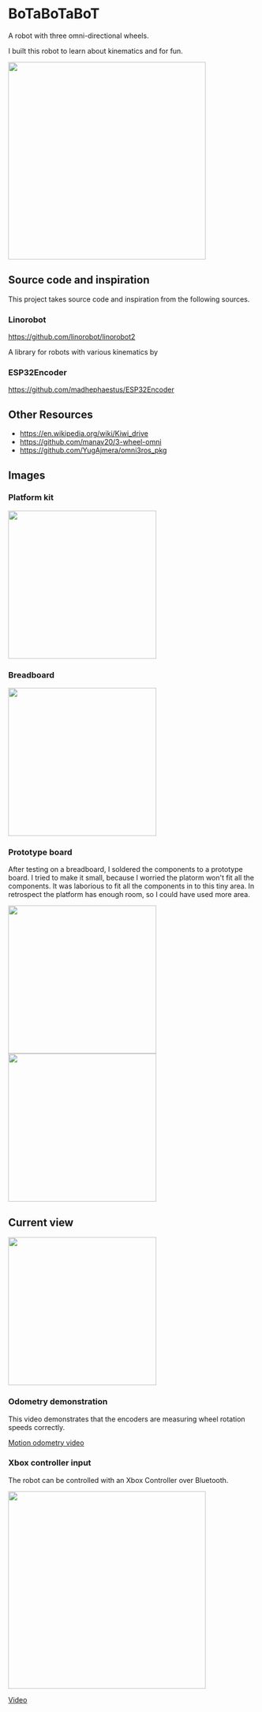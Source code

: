 # BoTaBoTaBoT
A robot with three omni-directional wheels.

I built this robot to learn about kinematics and for fun.

<img src="docs/anim.gif" style="width:400px;"/>


## Source code and inspiration
This project takes source code and inspiration from the following sources.

### Linorobot
https://github.com/linorobot/linorobot2

A library for robots with various kinematics by 

### ESP32Encoder
https://github.com/madhephaestus/ESP32Encoder


## Other Resources

* https://en.wikipedia.org/wiki/Kiwi_drive
* https://github.com/manav20/3-wheel-omni
* https://github.com/YugAjmera/omni3ros_pkg


## Images

### Platform kit
<img src="docs/platform_kit_parts.jpg" style="width:300px;"/>

### Breadboard
<img src="docs/breadboard.jpg" style="width:300px;"/>

### Prototype board
After testing on a breadboard, I soldered the components to a prototype board.
I tried to make it small, because I worried the platorm won't fit all the components.
It was laborious to fit all the components in to this tiny area.
In retrospect the platform has enough room, so I could have used more area.

<img src="docs/board_top.jpg" style="width:300px;"/>
<img src="docs/solder_back.jpg" style="width:300px;"/>

## Current view

<img src="docs/view_1.jpg" style="width:300px;"/>

### Odometry demonstration
This video demonstrates that the encoders are measuring wheel rotation speeds correctly.

[Motion odometry video](docs/measured_motion.mp4)

### Xbox controller input
The robot can be controlled with an Xbox Controller over Bluetooth.

<img src="docs/anim.gif" style="width:400px;"/>

[Video](docs/xbox_controller.mp4)

